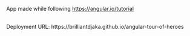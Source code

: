 App made while following 
https://angular.io/tutorial

<br>
Deployment URL: 
https://brilliantdjaka.github.io/angular-tour-of-heroes